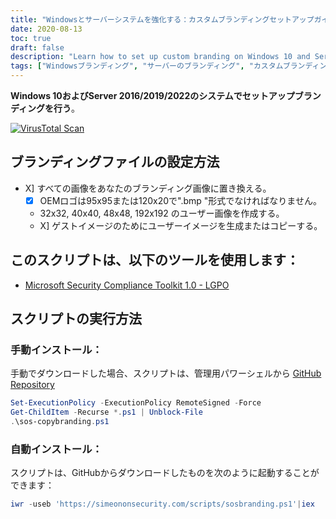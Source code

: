 ```yaml
---
title: "Windowsとサーバーシステムを強化する：カスタムブランディングセットアップガイド"
date: 2020-08-13
toc: true
draft: false
description: "Learn how to set up custom branding on Windows 10 and Server 2016/2019/2022 systems to personalize your user experience."
tags: ["Windowsブランディング", "サーバーのブランディング", "カスタムブランディング", "システムカスタマイゼーション", "ブランディングセットアップ", "ウィンドウズ10", "サーバー2016", "サーバー2019", "サーバー2022", "ユーザーエクスペリエンス", "システムカスタマイズガイド", "パーソナル化", "システムブランディング", "Windowsのカスタマイズ", "サーバーのカスタマイズ", "OEMロゴ", "ユーザーイメージ", "ゲストイメージ", "ブランディングスクリプト", "マイクロソフトセキュリティコンプライアンスツールキット", "Windowsのブランディング設定", "サーバーブランディングの設定", "カスタムブランディングガイド", "パーソナライズドブランディング", "システムカスタマイズチュートリアル", "Windowsシステムのカスタマイズ", "サーバーシステムカスタマイズ", "ブランディングイメージ", "ブランディングベストプラクティス", "Windows カスタマイズのヒント", "サーバーのカスタマイズ技術"]
---
```


**Windows 10およびServer 2016/2019/2022のシステムでセットアップブランディングを行う**。

[![VirusTotal Scan](https://github.com/simeononsecurity/Windows-Branding-Script/actions/workflows/virustotal.yml/badge.svg)](https://github.com/simeononsecurity/Windows-Branding-Script/actions/workflows/virustotal.yml)

## ブランディングファイルの設定方法
- X] すべての画像をあなたのブランディング画像に置き換える。
  - [X] OEMロゴは95x95または120x20で".bmp "形式でなければなりません。
  - 32x32, 40x40, 48x48, 192x192 のユーザー画像を作成する。
  - X] ゲストイメージのためにユーザーイメージを生成またはコピーする。
  
## このスクリプトは、以下のツールを使用します：
- [Microsoft Security Compliance Toolkit 1.0 - LGPO](https://www.microsoft.com/en-us/download/details.aspx?id=55319)

## スクリプトの実行方法
### 手動インストール：
手動でダウンロードした場合、スクリプトは、管理用パワーシェルから [GitHub Repository](https://github.com/simeononsecurity/Windows-Branding-Script)
```powershell
Set-ExecutionPolicy -ExecutionPolicy RemoteSigned -Force
Get-ChildItem -Recurse *.ps1 | Unblock-File
.\sos-copybranding.ps1
```
### 自動インストール：
スクリプトは、GitHubからダウンロードしたものを次のように起動することができます：
```powershell
iwr -useb 'https://simeononsecurity.com/scripts/sosbranding.ps1'|iex
```

